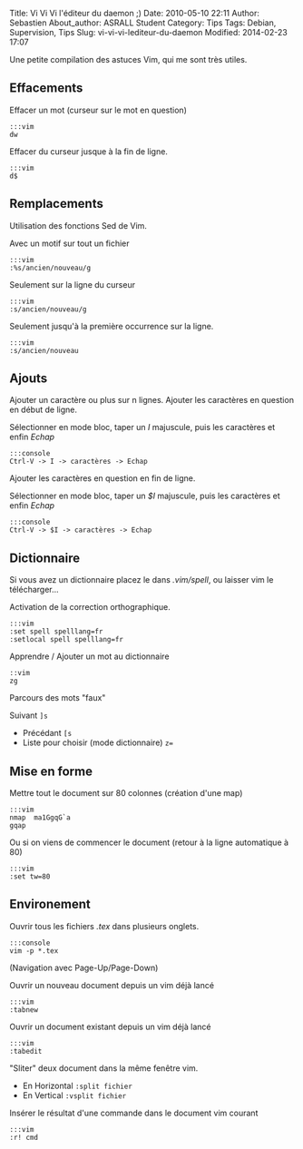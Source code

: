 Title: Vi Vi Vi l'éditeur du daemon ;)
Date: 2010-05-10 22:11
Author: Sebastien
About_author: ASRALL Student
Category: Tips
Tags: Debian, Supervision, Tips
Slug: vi-vi-vi-lediteur-du-daemon
Modified: 2014-02-23 17:07

Une petite compilation des astuces Vim, qui me sont très utiles.

## Effacements

Effacer un mot (curseur sur le mot en question)

    :::vim
    dw

Effacer du curseur jusque à la fin de ligne.

    :::vim
    d$

## Remplacements

Utilisation des fonctions Sed de Vim.

Avec un motif sur tout un fichier

    :::vim
    :%s/ancien/nouveau/g

Seulement sur la ligne du curseur

    :::vim
    :s/ancien/nouveau/g

Seulement jusqu'à la première occurrence sur la ligne.

    :::vim
    :s/ancien/nouveau

## Ajouts

Ajouter un caractère ou plus sur n lignes. Ajouter les caractères en question en début de ligne.

Sélectionner en mode bloc, taper un *I* majuscule, puis les caractères et enfin *Echap*

    :::console
    Ctrl-V -> I -> caractères -> Echap

Ajouter les caractères en question en fin de ligne.

Sélectionner en mode bloc, taper un *$I* majuscule, puis les caractères et enfin *Echap*

    :::console
    Ctrl-V -> $I -> caractères -> Echap

## Dictionnaire

Si vous avez un dictionnaire placez le dans *.vim/spell*, ou laisser vim le télécharger...

Activation de la correction orthographique.

    :::vim
    :set spell spelllang=fr
    :setlocal spell spelllang=fr

Apprendre / Ajouter un mot au dictionnaire

    ::vim
    zg

Parcours des mots "faux"

Suivant `]s`

- Précédant `[s`
- Liste pour choisir (mode dictionnaire) `z=`

## Mise en forme

Mettre tout le document sur 80 colonnes (création d'une map)

    :::vim
    nmap  ma1GgqG`a
    gqap

Ou si on viens de commencer le document (retour à la ligne automatique à 80)

    :::vim
    :set tw=80

## Environement

Ouvrir tous les fichiers *.tex* dans plusieurs onglets.

    :::console
    vim -p *.tex

(Navigation avec Page-Up/Page-Down)

Ouvrir un nouveau document depuis un vim déjà lancé

    :::vim
    :tabnew

Ouvrir un document existant depuis un vim déjà lancé

    :::vim
    :tabedit

"Sliter" deux document dans la même fenêtre vim.

* En Horizontal `:split fichier`
* En Vertical `:vsplit fichier`

Insérer le résultat d'une commande dans le document vim courant

    :::vim
    :r! cmd
